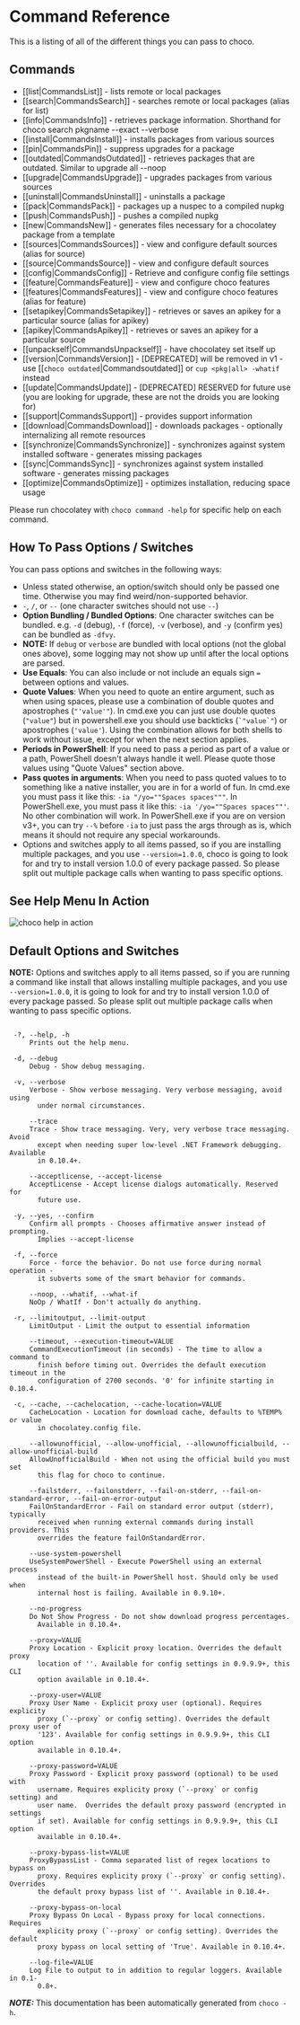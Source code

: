 ﻿# Command Reference

<!-- This file is automatically generated based on output from the files at https://github.com/chocolatey/choco/tree/stable/src/chocolatey/infrastructure.app/commands using https://github.com/chocolatey/choco/tree/stable/GenerateDocs.ps1. Contributions are welcome at the original location(s). --> 

This is a listing of all of the different things you can pass to choco.

## Commands

 * [[list|CommandsList]] - lists remote or local packages
 * [[search|CommandsSearch]] - searches remote or local packages (alias for list)
 * [[info|CommandsInfo]] - retrieves package information. Shorthand for choco search pkgname --exact --verbose
 * [[install|CommandsInstall]] - installs packages from various sources
 * [[pin|CommandsPin]] - suppress upgrades for a package
 * [[outdated|CommandsOutdated]] - retrieves packages that are outdated. Similar to upgrade all --noop
 * [[upgrade|CommandsUpgrade]] - upgrades packages from various sources
 * [[uninstall|CommandsUninstall]] - uninstalls a package
 * [[pack|CommandsPack]] - packages up a nuspec to a compiled nupkg
 * [[push|CommandsPush]] - pushes a compiled nupkg
 * [[new|CommandsNew]] - generates files necessary for a chocolatey package from a template
 * [[sources|CommandsSources]] - view and configure default sources (alias for source)
 * [[source|CommandsSource]] - view and configure default sources
 * [[config|CommandsConfig]] - Retrieve and configure config file settings
 * [[feature|CommandsFeature]] - view and configure choco features
 * [[features|CommandsFeatures]] - view and configure choco features (alias for feature)
 * [[setapikey|CommandsSetapikey]] - retrieves or saves an apikey for a particular source (alias for apikey)
 * [[apikey|CommandsApikey]] - retrieves or saves an apikey for a particular source
 * [[unpackself|CommandsUnpackself]] - have chocolatey set itself up
 * [[version|CommandsVersion]] - [DEPRECATED] will be removed in v1 - use [[`choco outdated`|Commandsoutdated]] or `cup <pkg|all> -whatif` instead
 * [[update|CommandsUpdate]] - [DEPRECATED] RESERVED for future use (you are looking for upgrade, these are not the droids you are looking for)
 * [[support|CommandsSupport]] - provides support information
 * [[download|CommandsDownload]] - downloads packages - optionally internalizing all remote resources
 * [[synchronize|CommandsSynchronize]] - synchronizes against system installed software - generates missing packages
 * [[sync|CommandsSync]] - synchronizes against system installed software - generates missing packages
 * [[optimize|CommandsOptimize]] - optimizes installation, reducing space usage

Please run chocolatey with `choco command -help` for specific help on
 each command.

## How To Pass Options / Switches

You can pass options and switches in the following ways:

 * Unless stated otherwise, an option/switch should only be passed one
   time. Otherwise you may find weird/non-supported behavior.
 * `-`, `/`, or `--` (one character switches should not use `--`)
 * **Option Bundling / Bundled Options**: One character switches can be
   bundled. e.g. `-d` (debug), `-f` (force), `-v` (verbose), and `-y`
   (confirm yes) can be bundled as `-dfvy`.
 * **NOTE:** If `debug` or `verbose` are bundled with local options
   (not the global ones above), some logging may not show up until after
   the local options are parsed.
 * **Use Equals**: You can also include or not include an equals sign
   `=` between options and values.
 * **Quote Values**: When you need to quote an entire argument, such as
   when using spaces, please use a combination of double quotes and
   apostrophes (`"'value'"`). In cmd.exe you can just use double quotes
   (`"value"`) but in powershell.exe you should use backticks
   (`` `"value`" ``) or apostrophes (`'value'`). Using the combination
   allows for both shells to work without issue, except for when the next
   section applies.
 * **Periods in PowerShell**: If you need to pass a period as part of a 
   value or a path, PowerShell doesn't always handle it well. Please 
   quote those values using "Quote Values" section above.
 * **Pass quotes in arguments**: When you need to pass quoted values to
   to something like a native installer, you are in for a world of fun. In
   cmd.exe you must pass it like this: `-ia "/yo=""Spaces spaces"""`. In
   PowerShell.exe, you must pass it like this: `-ia '/yo=""Spaces spaces""'`.
   No other combination will work. In PowerShell.exe if you are on version
   v3+, you can try `--%` before `-ia` to just pass the args through as is,
   which means it should not require any special workarounds.
 * Options and switches apply to all items passed, so if you are
   installing multiple packages, and you use `--version=1.0.0`, choco
   is going to look for and try to install version 1.0.0 of every
   package passed. So please split out multiple package calls when
   wanting to pass specific options.

## See Help Menu In Action

![choco help in action](https://raw.githubusercontent.com/wiki/chocolatey/choco/images/gifs/choco_help.gif)

## Default Options and Switches

**NOTE:** Options and switches apply to all items passed, so if you are
 running a command like install that allows installing multiple
 packages, and you use `--version=1.0.0`, it is going to look for and
 try to install version 1.0.0 of every package passed. So please split
 out multiple package calls when wanting to pass specific options.

~~~

 -?, --help, -h
     Prints out the help menu.

 -d, --debug
     Debug - Show debug messaging.

 -v, --verbose
     Verbose - Show verbose messaging. Very verbose messaging, avoid using 
       under normal circumstances.

     --trace
     Trace - Show trace messaging. Very, very verbose trace messaging. Avoid 
       except when needing super low-level .NET Framework debugging. Available 
       in 0.10.4+.

     --acceptlicense, --accept-license
     AcceptLicense - Accept license dialogs automatically. Reserved for 
       future use.

 -y, --yes, --confirm
     Confirm all prompts - Chooses affirmative answer instead of prompting. 
       Implies --accept-license

 -f, --force
     Force - force the behavior. Do not use force during normal operation - 
       it subverts some of the smart behavior for commands.

     --noop, --whatif, --what-if
     NoOp / WhatIf - Don't actually do anything.

 -r, --limitoutput, --limit-output
     LimitOutput - Limit the output to essential information

     --timeout, --execution-timeout=VALUE
     CommandExecutionTimeout (in seconds) - The time to allow a command to 
       finish before timing out. Overrides the default execution timeout in the 
       configuration of 2700 seconds. '0' for infinite starting in 0.10.4.

 -c, --cache, --cachelocation, --cache-location=VALUE
     CacheLocation - Location for download cache, defaults to %TEMP% or value 
       in chocolatey.config file.

     --allowunofficial, --allow-unofficial, --allowunofficialbuild, --allow-unofficial-build
     AllowUnofficialBuild - When not using the official build you must set 
       this flag for choco to continue.

     --failstderr, --failonstderr, --fail-on-stderr, --fail-on-standard-error, --fail-on-error-output
     FailOnStandardError - Fail on standard error output (stderr), typically 
       received when running external commands during install providers. This 
       overrides the feature failOnStandardError.

     --use-system-powershell
     UseSystemPowerShell - Execute PowerShell using an external process 
       instead of the built-in PowerShell host. Should only be used when 
       internal host is failing. Available in 0.9.10+.

     --no-progress
     Do Not Show Progress - Do not show download progress percentages. 
       Available in 0.10.4+.

     --proxy=VALUE
     Proxy Location - Explicit proxy location. Overrides the default proxy 
       location of ''. Available for config settings in 0.9.9.9+, this CLI 
       option available in 0.10.4+.

     --proxy-user=VALUE
     Proxy User Name - Explicit proxy user (optional). Requires explicity 
       proxy (`--proxy` or config setting). Overrides the default proxy user of 
       '123'. Available for config settings in 0.9.9.9+, this CLI option 
       available in 0.10.4+.

     --proxy-password=VALUE
     Proxy Password - Explicit proxy password (optional) to be used with 
       username. Requires explicity proxy (`--proxy` or config setting) and 
       user name.  Overrides the default proxy password (encrypted in settings 
       if set). Available for config settings in 0.9.9.9+, this CLI option 
       available in 0.10.4+.

     --proxy-bypass-list=VALUE
     ProxyBypassList - Comma separated list of regex locations to bypass on 
       proxy. Requires explicity proxy (`--proxy` or config setting). Overrides 
       the default proxy bypass list of ''. Available in 0.10.4+.

     --proxy-bypass-on-local
     Proxy Bypass On Local - Bypass proxy for local connections. Requires 
       explicity proxy (`--proxy` or config setting). Overrides the default 
       proxy bypass on local setting of 'True'. Available in 0.10.4+.

     --log-file=VALUE
     Log File to output to in addition to regular loggers. Available in 0.1-
       0.8+.

~~~



***NOTE:*** This documentation has been automatically generated from `choco -h`. 

